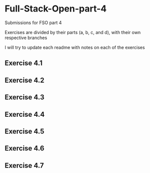 # Full-Stack-Open-part-4
Submissions for FSO part 4

Exercises are divided by their parts (a, b, c, and d), with their own respective branches

I will try to update each readme with notes on each of the exercises

## Exercise 4.1


## Exercise 4.2


## Exercise 4.3


## Exercise 4.4


## Exercise 4.5


## Exercise 4.6


## Exercise 4.7